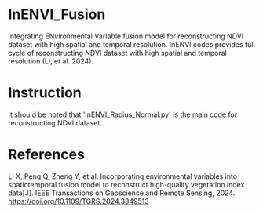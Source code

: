 # InENVI_Fusion
Integrating ENvironmental VarIable fusion model for reconstructing NDVI dataset with high spatial and temporal resolution.
InENVI codes provides full cycle of reconstructing NDVI dataset with high spatial and temporal resolution (Li, et al. 2024).

# Instruction
It should be noted that 'InENVI_Radius_Normal.py' is the main code for reconstructing NDVI dataset. 

# References
Li X, Peng Q, Zheng Y, et al. Incorporating environmental variables into spatiotemporal fusion model to reconstruct high-quality vegetation index data[J]. IEEE Transactions on Geoscience and Remote Sensing, 2024. https://doi.org/10.1109/TGRS.2024.3349513
